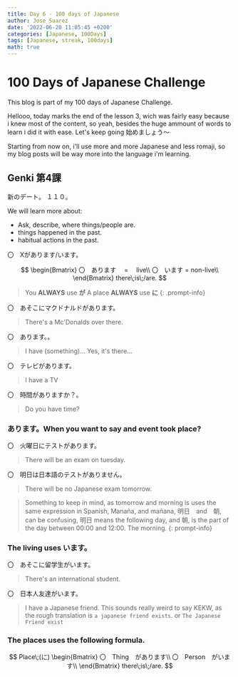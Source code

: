 ```yaml
---
title: Day 6 - 100 days of Japanese
author: Jose Suarez
date: '2022-06-20 11:05:45 +0200'
categories: [Japanese, 100Days]
tags: [Japanese, streak, 100days]
math: true
---
```


# 100 Days of Japanese Challenge
This blog is part of my 100 days of Japanese Challenge.

Hellooo, today marks the end of the lesson 3, wich was fairly easy because i knew most of the content, so yeah, besides the huge ammount of words to learn i did it with ease. Let's keep going 始めましょう～

Starting from now on, i'll use more and more Japanese and less romaji, so my blog posts will be way more into the language i'm learning.

## Genki 第4課 

新のデート。
１１０。

We will learn more about:
* Ask, describe, where things/people are.
* things happened in the past.
* habitual actions in the past.


〇　Xがあります/います。

$$ \begin{Bmatrix}
〇　あります 　=　 live\\
〇　います = non-live\\
\end{Bmatrix} there\;is\;/are.
$$


> You **ALWAYS** use **が**
> A place **ALWAYS** use **に**
{: .prompt-info}

〇　あそこにマクドナルドがあります。
> There's a Mc'Donalds over there.

〇　あります。。
> I have (something)...
> Yes, it's there...

〇　テレビがあります。
> I have a TV

〇　時間がありますか？。
> Do you have time?

### あります。When you want to say and event took place?

〇　火曜日にテストがあります。
> There will be an exam on tuesday.

〇　明日は日本語のテストがありません。
> There will be no Japanese exam tomorrow.

> Something to keep in mind, as tomorrow and morning is uses the same expression in Spanish, Manaña, and mañana, 明日　and　朝, can be confusing, 明日 means the following day, and 朝, is the part of the day between 00:00 and 12:00. The morning.
{: prompt-info}

### The living uses います。
〇　あそこに留学生がいます。
> There's an international student.

〇　日本人友達がいます。
> I have a Japanese friend.
> This sounds really weird to say KEKW, as the rough translation is `a japanese friend exists`. or `The Japanese Friend exist`

### The places uses the following formula.

$$ Place\;(に)
\begin{Bmatrix}
〇　Thing　があります\\
〇　Person　がいます\\
\end{Bmatrix} there\;is\;/are.
$$

